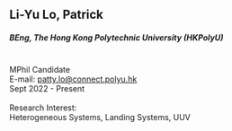 ## Li-Yu Lo, Patrick
##### BEng, The Hong Kong Polytechnic University (HKPolyU)

<div align="justify">
<br/>MPhil Candidate
<br/>E-mail: <a href="mailto:patty.lo@connect.polyu.hk">patty.lo@connect.polyu.hk</a>
<br/>
Sept 2022 - Present
<br/><br/>
Research Interest: <br/>
Heterogeneous Systems, Landing Systems, UUV
</div>
